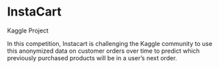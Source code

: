 # InstaCart
Kaggle Project

In this competition, Instacart is challenging the Kaggle community to use this anonymized data on customer orders over time to predict which previously purchased products will be in a user’s next order. 
